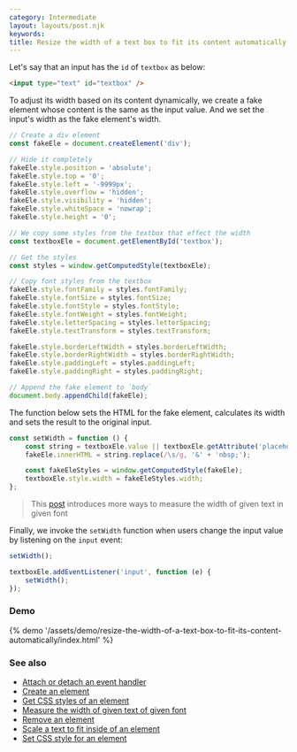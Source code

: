 ```yaml
---
category: Intermediate
layout: layouts/post.njk
keywords:
title: Resize the width of a text box to fit its content automatically
---
```


Let's say that an input has the `id` of `textbox` as below:

```html
<input type="text" id="textbox" />
```

To adjust its width based on its content dynamically, we create a fake element whose content is the same as the input value. And we set the input's width as the fake element's width.

```js
// Create a div element
const fakeEle = document.createElement('div');

// Hide it completely
fakeEle.style.position = 'absolute';
fakeEle.style.top = '0';
fakeEle.style.left = '-9999px';
fakeEle.style.overflow = 'hidden';
fakeEle.style.visibility = 'hidden';
fakeEle.style.whiteSpace = 'nowrap';
fakeEle.style.height = '0';

// We copy some styles from the textbox that effect the width
const textboxEle = document.getElementById('textbox');

// Get the styles
const styles = window.getComputedStyle(textboxEle);

// Copy font styles from the textbox
fakeEle.style.fontFamily = styles.fontFamily;
fakeEle.style.fontSize = styles.fontSize;
fakeEle.style.fontStyle = styles.fontStyle;
fakeEle.style.fontWeight = styles.fontWeight;
fakeEle.style.letterSpacing = styles.letterSpacing;
fakeEle.style.textTransform = styles.textTransform;

fakeEle.style.borderLeftWidth = styles.borderLeftWidth;
fakeEle.style.borderRightWidth = styles.borderRightWidth;
fakeEle.style.paddingLeft = styles.paddingLeft;
fakeEle.style.paddingRight = styles.paddingRight;

// Append the fake element to `body`
document.body.appendChild(fakeEle);
```

The function below sets the HTML for the fake element, calculates its width and sets the result to the original input.

```js
const setWidth = function () {
    const string = textboxEle.value || textboxEle.getAttribute('placeholder') || '';
    fakeEle.innerHTML = string.replace(/\s/g, '&' + 'nbsp;');

    const fakeEleStyles = window.getComputedStyle(fakeEle);
    textboxEle.style.width = fakeEleStyles.width;
};
```

> This [post](/measure-the-width-of-given-text-of-given-font) introduces more ways to measure the width of given text in given font

Finally, we invoke the `setWidth` function when users change the input value by listening on the `input` event:

```js
setWidth();

textboxEle.addEventListener('input', function (e) {
    setWidth();
});
```

### Demo

{% demo '/assets/demo/resize-the-width-of-a-text-box-to-fit-its-content-automatically/index.html' %}

### See also

-   [Attach or detach an event handler](/attach-or-detach-an-event-handler)
-   [Create an element](/create-an-element)
-   [Get CSS styles of an element](/get-css-styles-of-an-element)
-   [Measure the width of given text of given font](/measure-the-width-of-given-text-of-given-font)
-   [Remove an element](/remove-an-element)
-   [Scale a text to fit inside of an element](/scale-a-text-to-fit-inside-of-an-element)
-   [Set CSS style for an element](/set-css-style-for-an-element)
